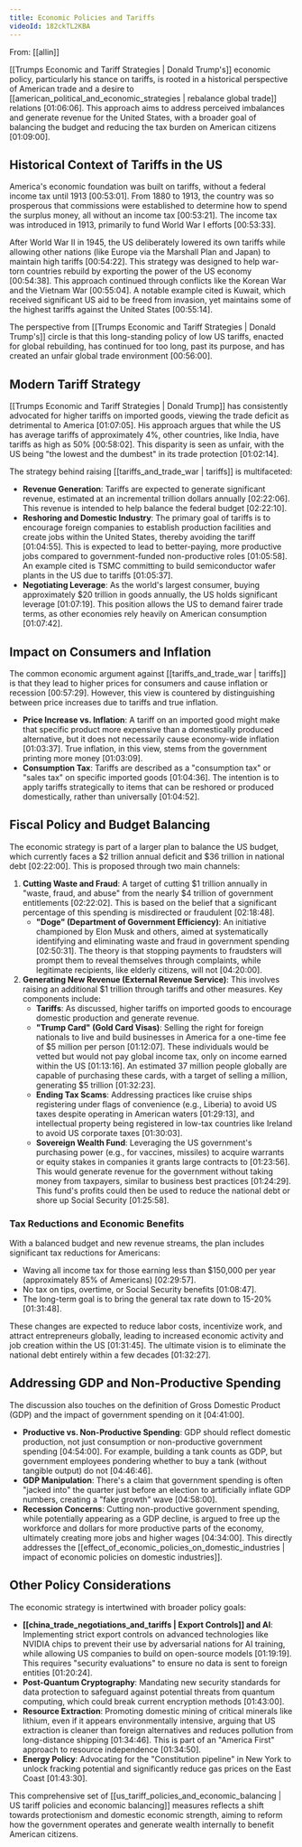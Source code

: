 ```yaml
---
title: Economic Policies and Tariffs
videoId: 182ckTL2KBA
---
```


From: [[allin]] <br/> 

[[Trumps Economic and Tariff Strategies | Donald Trump's]] economic policy, particularly his stance on tariffs, is rooted in a historical perspective of American trade and a desire to [[american_political_and_economic_strategies | rebalance global trade]] relations <a class="yt-timestamp" data-t="01:06:06">[01:06:06]</a>. This approach aims to address perceived imbalances and generate revenue for the United States, with a broader goal of balancing the budget and reducing the tax burden on American citizens <a class="yt-timestamp" data-t="01:09:00">[01:09:00]</a>.

## Historical Context of Tariffs in the US

America's economic foundation was built on tariffs, without a federal income tax until 1913 <a class="yt-timestamp" data-t="00:53:01">[00:53:01]</a>. From 1880 to 1913, the country was so prosperous that commissions were established to determine how to spend the surplus money, all without an income tax <a class="yt-timestamp" data-t="00:53:21">[00:53:21]</a>. The income tax was introduced in 1913, primarily to fund World War I efforts <a class="yt-timestamp" data-t="00:53:33">[00:53:33]</a>.

After World War II in 1945, the US deliberately lowered its own tariffs while allowing other nations (like Europe via the Marshall Plan and Japan) to maintain high tariffs <a class="yt-timestamp" data-t="00:54:22">[00:54:22]</a>. This strategy was designed to help war-torn countries rebuild by exporting the power of the US economy <a class="yt-timestamp" data-t="00:54:38">[00:54:38]</a>. This approach continued through conflicts like the Korean War and the Vietnam War <a class="yt-timestamp" data-t="00:55:04">[00:55:04]</a>. A notable example cited is Kuwait, which received significant US aid to be freed from invasion, yet maintains some of the highest tariffs against the United States <a class="yt-timestamp" data-t="00:55:14">[00:55:14]</a>.

The perspective from [[Trumps Economic and Tariff Strategies | Donald Trump's]] circle is that this long-standing policy of low US tariffs, enacted for global rebuilding, has continued for too long, past its purpose, and has created an unfair global trade environment <a class="yt-timestamp" data-t="00:56:00">[00:56:00]</a>.

## Modern Tariff Strategy

[[Trumps Economic and Tariff Strategies | Donald Trump]] has consistently advocated for higher tariffs on imported goods, viewing the trade deficit as detrimental to America <a class="yt-timestamp" data-t="01:07:05">[01:07:05]</a>. His approach argues that while the US has average tariffs of approximately 4%, other countries, like India, have tariffs as high as 50% <a class="yt-timestamp" data-t="00:58:02">[00:58:02]</a>. This disparity is seen as unfair, with the US being "the lowest and the dumbest" in its trade protection <a class="yt-timestamp" data-t="01:02:14">[01:02:14]</a>.

The strategy behind raising [[tariffs_and_trade_war | tariffs]] is multifaceted:
*   **Revenue Generation**: Tariffs are expected to generate significant revenue, estimated at an incremental trillion dollars annually <a class="yt-timestamp" data-t="02:22:06">[02:22:06]</a>. This revenue is intended to help balance the federal budget <a class="yt-timestamp" data-t="02:22:10">[02:22:10]</a>.
*   **Reshoring and Domestic Industry**: The primary goal of tariffs is to encourage foreign companies to establish production facilities and create jobs within the United States, thereby avoiding the tariff <a class="yt-timestamp" data-t="01:04:55">[01:04:55]</a>. This is expected to lead to better-paying, more productive jobs compared to government-funded non-productive roles <a class="yt-timestamp" data-t="01:05:58">[01:05:58]</a>. An example cited is TSMC committing to build semiconductor wafer plants in the US due to tariffs <a class="yt-timestamp" data-t="01:05:37">[01:05:37]</a>.
*   **Negotiating Leverage**: As the world's largest consumer, buying approximately $20 trillion in goods annually, the US holds significant leverage <a class="yt-timestamp" data-t="01:07:19">[01:07:19]</a>. This position allows the US to demand fairer trade terms, as other economies rely heavily on American consumption <a class="yt-timestamp" data-t="01:07:42">[01:07:42]</a>.

## Impact on Consumers and Inflation

The common economic argument against [[tariffs_and_trade_war | tariffs]] is that they lead to higher prices for consumers and cause inflation or recession <a class="yt-timestamp" data-t="00:57:29">[00:57:29]</a>. However, this view is countered by distinguishing between price increases due to tariffs and true inflation.
*   **Price Increase vs. Inflation**: A tariff on an imported good might make that specific product more expensive than a domestically produced alternative, but it does not necessarily cause economy-wide inflation <a class="yt-timestamp" data-t="01:03:37">[01:03:37]</a>. True inflation, in this view, stems from the government printing more money <a class="yt-timestamp" data-t="01:03:09">[01:03:09]</a>.
*   **Consumption Tax**: Tariffs are described as a "consumption tax" or "sales tax" on specific imported goods <a class="yt-timestamp" data-t="01:04:36">[01:04:36]</a>. The intention is to apply tariffs strategically to items that can be reshored or produced domestically, rather than universally <a class="yt-timestamp" data-t="01:04:52">[01:04:52]</a>.

## Fiscal Policy and Budget Balancing

The economic strategy is part of a larger plan to balance the US budget, which currently faces a $2 trillion annual deficit and $36 trillion in national debt <a class="yt-timestamp" data-t="02:22:00">[02:22:00]</a>. This is proposed through two main channels:
1.  **Cutting Waste and Fraud**: A target of cutting $1 trillion annually in "waste, fraud, and abuse" from the nearly $4 trillion of government entitlements <a class="yt-timestamp" data-t="02:22:02">[02:22:02]</a>. This is based on the belief that a significant percentage of this spending is misdirected or fraudulent <a class="yt-timestamp" data-t="02:18:48">[02:18:48]</a>.
    *   **"Doge" (Department of Government Efficiency)**: An initiative championed by Elon Musk and others, aimed at systematically identifying and eliminating waste and fraud in government spending <a class="yt-timestamp" data-t="02:50:31">[02:50:31]</a>. The theory is that stopping payments to fraudsters will prompt them to reveal themselves through complaints, while legitimate recipients, like elderly citizens, will not <a class="yt-timestamp" data-t="04:20:00">[04:20:00]</a>.
2.  **Generating New Revenue (External Revenue Service)**: This involves raising an additional $1 trillion through tariffs and other measures. Key components include:
    *   **Tariffs**: As discussed, higher tariffs on imported goods to encourage domestic production and generate revenue.
    *   **"Trump Card" (Gold Card Visas)**: Selling the right for foreign nationals to live and build businesses in America for a one-time fee of $5 million per person <a class="yt-timestamp" data-t="01:12:07">[01:12:07]</a>. These individuals would be vetted but would not pay global income tax, only on income earned within the US <a class="yt-timestamp" data-t="01:13:16">[01:13:16]</a>. An estimated 37 million people globally are capable of purchasing these cards, with a target of selling a million, generating $5 trillion <a class="yt-timestamp" data-t="01:32:23">[01:32:23]</a>.
    *   **Ending Tax Scams**: Addressing practices like cruise ships registering under flags of convenience (e.g., Liberia) to avoid US taxes despite operating in American waters <a class="yt-timestamp" data-t="01:29:13">[01:29:13]</a>, and intellectual property being registered in low-tax countries like Ireland to avoid US corporate taxes <a class="yt-timestamp" data-t="01:30:03">[01:30:03]</a>.
    *   **Sovereign Wealth Fund**: Leveraging the US government's purchasing power (e.g., for vaccines, missiles) to acquire warrants or equity stakes in companies it grants large contracts to <a class="yt-timestamp" data-t="01:23:56">[01:23:56]</a>. This would generate revenue for the government without taking money from taxpayers, similar to business best practices <a class="yt-timestamp" data-t="01:24:29">[01:24:29]</a>. This fund's profits could then be used to reduce the national debt or shore up Social Security <a class="yt-timestamp" data-t="01:25:58">[01:25:58]</a>.

### Tax Reductions and Economic Benefits
With a balanced budget and new revenue streams, the plan includes significant tax reductions for Americans:
*   Waving all income tax for those earning less than $150,000 per year (approximately 85% of Americans) <a class="yt-timestamp" data-t="02:29:57">[02:29:57]</a>.
*   No tax on tips, overtime, or Social Security benefits <a class="yt-timestamp" data-t="01:08:47">[01:08:47]</a>.
*   The long-term goal is to bring the general tax rate down to 15-20% <a class="yt-timestamp" data-t="01:31:48">[01:31:48]</a>.

These changes are expected to reduce labor costs, incentivize work, and attract entrepreneurs globally, leading to increased economic activity and job creation within the US <a class="yt-timestamp" data-t="01:31:45">[01:31:45]</a>. The ultimate vision is to eliminate the national debt entirely within a few decades <a class="yt-timestamp" data-t="01:32:27">[01:32:27]</a>.

## Addressing GDP and Non-Productive Spending

The discussion also touches on the definition of Gross Domestic Product (GDP) and the impact of government spending on it <a class="yt-timestamp" data-t="04:41:00">[04:41:00]</a>.
*   **Productive vs. Non-Productive Spending**: GDP should reflect domestic production, not just consumption or non-productive government spending <a class="yt-timestamp" data-t="04:54:00">[04:54:00]</a>. For example, building a tank counts as GDP, but government employees pondering whether to buy a tank (without tangible output) do not <a class="yt-timestamp" data-t="04:46:46">[04:46:46]</a>.
*   **GDP Manipulation**: There's a claim that government spending is often "jacked into" the quarter just before an election to artificially inflate GDP numbers, creating a "fake growth" wave <a class="yt-timestamp" data-t="04:58:00">[04:58:00]</a>.
*   **Recession Concerns**: Cutting non-productive government spending, while potentially appearing as a GDP decline, is argued to free up the workforce and dollars for more productive parts of the economy, ultimately creating more jobs and higher wages <a class="yt-timestamp" data-t="04:34:00">[04:34:00]</a>. This directly addresses the [[effect_of_economic_policies_on_domestic_industries | impact of economic policies on domestic industries]].

## Other Policy Considerations

The economic strategy is intertwined with broader policy goals:
*   **[[china_trade_negotiations_and_tariffs | Export Controls]] and AI**: Implementing strict export controls on advanced technologies like NVIDIA chips to prevent their use by adversarial nations for AI training, while allowing US companies to build on open-source models <a class="yt-timestamp" data-t="01:19:19">[01:19:19]</a>. This requires "security evaluations" to ensure no data is sent to foreign entities <a class="yt-timestamp" data-t="01:20:24">[01:20:24]</a>.
*   **Post-Quantum Cryptography**: Mandating new security standards for data protection to safeguard against potential threats from quantum computing, which could break current encryption methods <a class="yt-timestamp" data-t="01:43:00">[01:43:00]</a>.
*   **Resource Extraction**: Promoting domestic mining of critical minerals like lithium, even if it appears environmentally intensive, arguing that US extraction is cleaner than foreign alternatives and reduces pollution from long-distance shipping <a class="yt-timestamp" data-t="01:34:46">[01:34:46]</a>. This is part of an "America First" approach to resource independence <a class="yt-timestamp" data-t="01:34:50">[01:34:50]</a>.
*   **Energy Policy**: Advocating for the "Constitution pipeline" in New York to unlock fracking potential and significantly reduce gas prices on the East Coast <a class="yt-timestamp" data-t="01:43:30">[01:43:30]</a>.

This comprehensive set of [[us_tariff_policies_and_economic_balancing | US tariff policies and economic balancing]] measures reflects a shift towards protectionism and domestic economic strength, aiming to reform how the government operates and generate wealth internally to benefit American citizens.